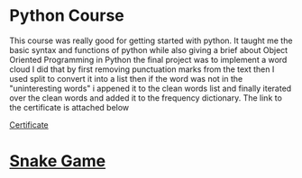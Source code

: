# Python Course

This course was really good for getting started with python. It taught me the basic syntax and functions of python while also giving a brief about Object Oriented Programming in Python the final project was to implement a word cloud I did that by first removing punctuation marks from the text then I used split to convert it into a list then if the word was not in the "uninteresting words" i appened it to the clean words list and finally iterated over the clean words and added it to the frequency dictionary. The link to the certificate is attached below

<a href = "https://coursera.org/share/b113f11a67b008af5318518d1bb2defc">Certificate
  
# Snake Game
  

